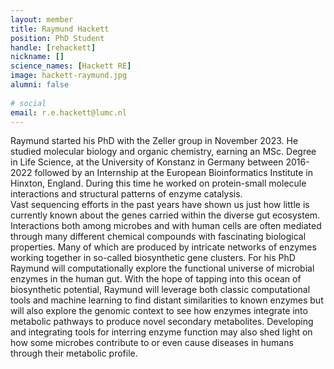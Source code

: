 ```yaml
---                                                                                                                                                                                                 
layout: member
title: Raymund Hackett
position: PhD Student
handle: [rehackett]
nickname: []
science_names: [Hackett RE] 
image: hackett-raymund.jpg
alumni: false
 
# social
email: r.e.hackett@lumc.nl
---
```

 
Raymund started his PhD with the Zeller group in November 2023. He studied molecular biology and organic chemistry, earning an MSc. Degree in Life Science, at the University of Konstanz in Germany between 2016-2022 followed by an Internship at the European Bioinformatics Institute in Hinxton, England. During this time he worked on protein-small molecule interactions and structural patterns of enzyme catalysis.  
Vast sequencing efforts in the past years have shown us just how little is currently known about the genes carried within the diverse gut ecosystem. Interactions both among microbes and with human cells are often mediated through many different chemical compounds with fascinating biological properties. Many of which are produced by intricate networks of enzymes working together in so-called biosynthetic gene clusters. For his PhD Raymund will computationally explore the functional universe of microbial enzymes in the human gut. With the hope of tapping into this ocean of biosynthetic potential, Raymund will leverage both classic computational tools and machine learning to find distant similarities to known enzymes but will also explore the genomic context to see how enzymes integrate into metabolic pathways to produce novel secondary metabolites. Developing and integrating tools for interring enzyme function may also shed light on how some microbes contribute to or even cause diseases in humans through their metabolic profile.  